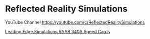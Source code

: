 # Reflected Reality Simulations

YouTube Channel https://youtube.com/c/ReflectedRealitySimulations

[Leading Edge Simulations SAAB 340A Speed Cards](https://github.com/reflectedrealitysimulations/Saab-340/releases)
